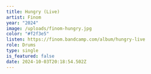 ```yaml
---
title: Hungry (Live)
artist: Finom
year: "2024"
image: /uploads/finom-hungry.jpg
color: "#f2f3e5"
listen: https://finom.bandcamp.com/album/hungry-live
role: Drums
type: single
is_featured: false
date: 2024-10-03T20:18:54.502Z
---
```

